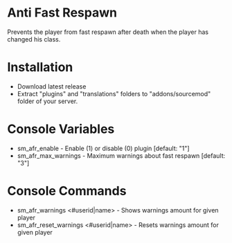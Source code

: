 # Anti Fast Respawn

Prevents the player from fast respawn after death when the player has changed his class.

# Installation

* Download latest release
* Extract "plugins" and "translations" folders to "addons/sourcemod" folder of your server.

# Console Variables

* sm_afr_enable - Enable (1) or disable (0) plugin [default: "1"]
* sm_afr_max_warnings - Maximum warnings about fast respawn [default: "3"]

# Console Commands

* sm_afr_warnings <#userid|name> - Shows warnings amount for given player
* sm_afr_reset_warnings <#userid|name> - Resets warnings amount for given player
